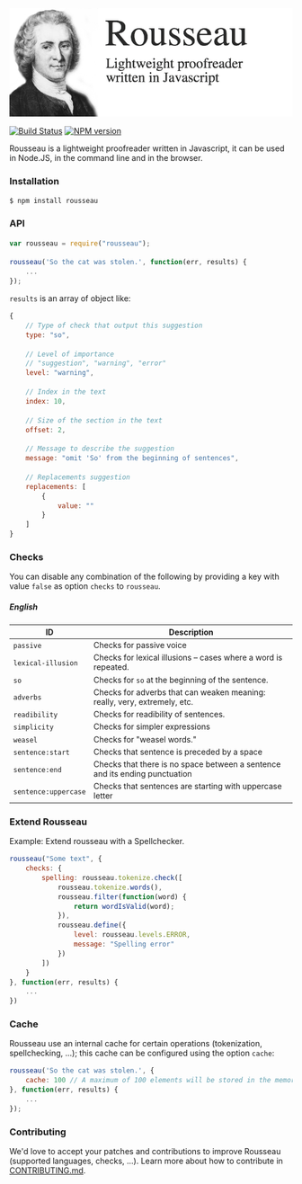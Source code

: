 
![Rousseau](./preview.jpg)

[![Build Status](https://travis-ci.org/GitbookIO/rousseau.png?branch=master)](https://travis-ci.org/GitbookIO/rousseau)
[![NPM version](https://badge.fury.io/js/rousseau.svg)](http://badge.fury.io/js/rousseau)

Rousseau is a lightweight proofreader written in Javascript, it can be used in Node.JS, in the command line and in the browser.

### Installation

```
$ npm install rousseau
```

### API

```js
var rousseau = require("rousseau");

rousseau('So the cat was stolen.', function(err, results) {
    ...
});
```

`results` is an array of object like:

```js
{
    // Type of check that output this suggestion
    type: "so",

    // Level of importance
    // "suggestion", "warning", "error"
    level: "warning",

    // Index in the text
    index: 10,

    // Size of the section in the text
    offset: 2,

    // Message to describe the suggestion
    message: "omit 'So' from the beginning of sentences",

    // Replacements suggestion
    replacements: [
        {
            value: ""
        }
    ]
}
```

### Checks

You can disable any combination of the following by providing a key with value `false` as option `checks` to `rousseau`.

##### English

| ID    | Description     |
| ----- | --------------- |
| `passive` | Checks for passive voice |
| `lexical-illusion` | Checks for lexical illusions – cases where a word is repeated. |
| `so` | Checks for `so` at the beginning of the sentence. |
| `adverbs` | Checks for adverbs that can weaken meaning: really, very, extremely, etc. |
| `readibility` | Checks for readibility of sentences. |
| `simplicity` | Checks for simpler expressions |
| `weasel` | Checks for "weasel words." |
| `sentence:start` | Checks that sentence is preceded by a space |
| `sentence:end` | Checks that there is no space between a sentence and its ending punctuation |
| `sentence:uppercase` | Checks that sentences are starting with uppercase letter |


### Extend Rousseau

Example: Extend rousseau with a Spellchecker.

```js
rousseau("Some text", {
    checks: {
        spelling: rousseau.tokenize.check([
            rousseau.tokenize.words(),
            rousseau.filter(function(word) {
                return wordIsValid(word);
            }),
            rousseau.define({
                level: rousseau.levels.ERROR,
                message: "Spelling error"
            })
        ])
    }
}, function(err, results) {
    ...
})

```

### Cache

Rousseau use an internal cache for certain operations (tokenization, spellchecking, ...); this cache can be configured using the option `cache`:

```js
rousseau('So the cat was stolen.', {
    cache: 100 // A maximum of 100 elements will be stored in the memory cache
}, function(err, results) {
    ...
});
```

### Contributing

We'd love to accept your patches and contributions to improve Rousseau (supported languages, checks, ...). Learn more about how to contribute in [CONTRIBUTING.md](./CONTRIBUTING.md).
